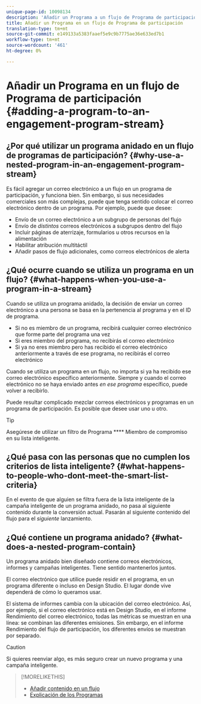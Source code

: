 ```yaml
---
unique-page-id: 10098134
description: 'Añadir un Programa a un flujo de Programa de participación: Documentos de marketing: Documentación del producto'
title: Añadir un Programa en un flujo de Programa de participación
translation-type: tm+mt
source-git-commit: e149133a5383faaef5e9c9b7775ae36e633ed7b1
workflow-type: tm+mt
source-wordcount: '461'
ht-degree: 0%

---
```



# Añadir un Programa en un flujo de Programa de participación {#adding-a-program-to-an-engagement-program-stream}

## ¿Por qué utilizar un programa anidado en un flujo de programas de participación? {#why-use-a-nested-program-in-an-engagement-program-stream}

Es fácil agregar un correo electrónico a un flujo en un programa de participación, y funciona bien. Sin embargo, si sus necesidades comerciales son más complejas, puede que tenga sentido colocar el correo electrónico dentro de un programa. Por ejemplo, puede que desee:

* Envío de un correo electrónico a un subgrupo de personas del flujo
* Envío de *distintos* correos electrónicos a subgrupos dentro del flujo
* Incluir páginas de aterrizaje, formularios u otros recursos en la alimentación
* Habilitar atribución multitáctil
* Añadir pasos de flujo adicionales, como correos electrónicos de alerta

## ¿Qué ocurre cuando se utiliza un programa en un flujo? {#what-happens-when-you-use-a-program-in-a-stream}

Cuando se utiliza un programa anidado, la decisión de enviar un correo electrónico a una persona se basa en la pertenencia al programa y en el ID de programa.

* Si no es miembro de un programa, recibirá cualquier correo electrónico que forme parte del programa una vez
* Si eres miembro del programa, no recibirás el correo electrónico
* Si ya no eres miembro pero has recibido el correo electrónico anteriormente a través de ese programa, no recibirás el correo electrónico

Cuando se utiliza un programa en un flujo, no importa si ya ha recibido ese correo electrónico específico anteriormente. Siempre y cuando el correo electrónico no se haya enviado antes *en ese programa* específico, puede volver a recibirlo.

Puede resultar complicado mezclar correos electrónicos y programas en un programa de participación. Es posible que desee usar uno u otro.

>[!TIP]
>
>Asegúrese de utilizar un filtro de Programa **** Miembro de compromiso en su lista inteligente.

## ¿Qué pasa con las personas que no cumplen los criterios de lista inteligente? {#what-happens-to-people-who-dont-meet-the-smart-list-criteria}

En el evento de que alguien se filtra fuera de la lista inteligente de la campaña inteligente de un programa anidado, no pasa al siguiente contenido durante la conversión actual. Pasarán al siguiente contenido del flujo para el *siguiente* lanzamiento.

## ¿Qué contiene un programa anidado? {#what-does-a-nested-program-contain}

Un programa anidado bien diseñado contiene correos electrónicos, informes y campañas inteligentes. Tiene sentido mantenerlos juntos.

El correo electrónico que utilice puede residir en el programa, en un programa diferente o incluso en Design Studio. El lugar donde vive dependerá de cómo lo queramos usar.

El sistema de informes cambia con la ubicación del correo electrónico. Así, por ejemplo, si el correo electrónico está en Design Studio, en el informe Rendimiento del correo electrónico, todas las métricas se muestran en una línea: se combinan las diferentes emisiones. Sin embargo, en el informe Rendimiento del flujo de participación, los diferentes envíos se muestran por separado.

>[!CAUTION]
>
>Si quieres reenviar algo, es más seguro crear un nuevo programa y una campaña inteligente.

>[!MORELIKETHIS]
>
>* [Añadir contenido en un flujo](add-content-to-a-stream.md)
>* [Explicación de los Programas](../../../../product-docs/core-marketo-concepts/programs/creating-programs/understanding-programs.md)

>



